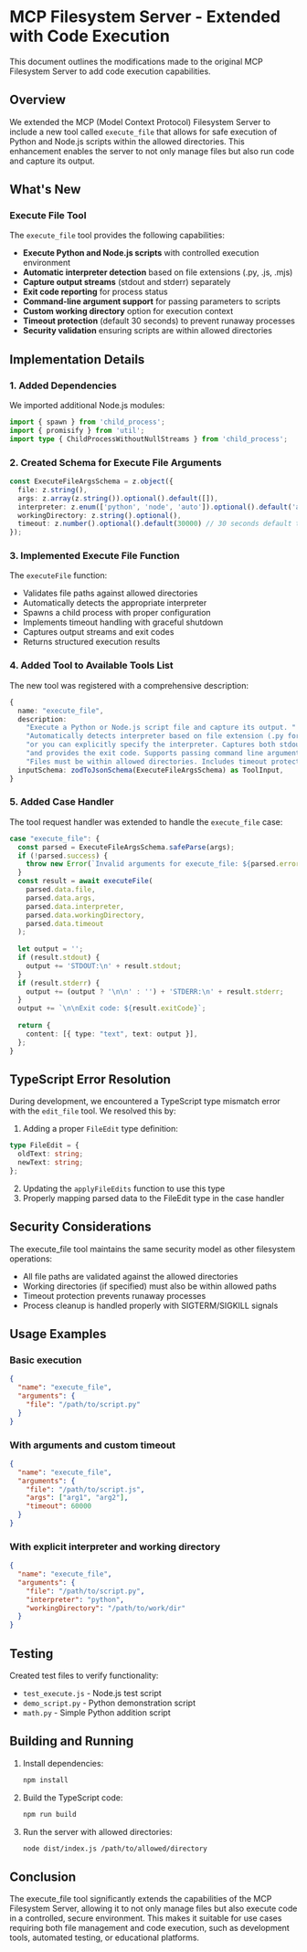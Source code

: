 # MCP Filesystem Server - Extended with Code Execution

This document outlines the modifications made to the original MCP Filesystem Server to add code execution capabilities.

## Overview

We extended the MCP (Model Context Protocol) Filesystem Server to include a new tool called `execute_file` that allows for safe execution of Python and Node.js scripts within the allowed directories. This enhancement enables the server to not only manage files but also run code and capture its output.

## What's New

### Execute File Tool

The `execute_file` tool provides the following capabilities:

- **Execute Python and Node.js scripts** with controlled execution environment
- **Automatic interpreter detection** based on file extensions (.py, .js, .mjs)
- **Capture output streams** (stdout and stderr) separately
- **Exit code reporting** for process status
- **Command-line argument support** for passing parameters to scripts
- **Custom working directory** option for execution context
- **Timeout protection** (default 30 seconds) to prevent runaway processes
- **Security validation** ensuring scripts are within allowed directories

## Implementation Details

### 1. Added Dependencies

We imported additional Node.js modules:
```typescript
import { spawn } from 'child_process';
import { promisify } from 'util';
import type { ChildProcessWithoutNullStreams } from 'child_process';
```

### 2. Created Schema for Execute File Arguments

```typescript
const ExecuteFileArgsSchema = z.object({
  file: z.string(),
  args: z.array(z.string()).optional().default([]),
  interpreter: z.enum(['python', 'node', 'auto']).optional().default('auto'),
  workingDirectory: z.string().optional(),
  timeout: z.number().optional().default(30000) // 30 seconds default timeout
});
```

### 3. Implemented Execute File Function

The `executeFile` function:
- Validates file paths against allowed directories
- Automatically detects the appropriate interpreter
- Spawns a child process with proper configuration
- Implements timeout handling with graceful shutdown
- Captures output streams and exit codes
- Returns structured execution results

### 4. Added Tool to Available Tools List

The new tool was registered with a comprehensive description:
```typescript
{
  name: "execute_file",
  description:
    "Execute a Python or Node.js script file and capture its output. " +
    "Automatically detects interpreter based on file extension (.py for Python, .js/.mjs for Node.js) " +
    "or you can explicitly specify the interpreter. Captures both stdout and stderr streams, " +
    "and provides the exit code. Supports passing command line arguments and setting a custom working directory. " +
    "Files must be within allowed directories. Includes timeout protection (default 30 seconds).",
  inputSchema: zodToJsonSchema(ExecuteFileArgsSchema) as ToolInput,
}
```

### 5. Added Case Handler

The tool request handler was extended to handle the `execute_file` case:
```typescript
case "execute_file": {
  const parsed = ExecuteFileArgsSchema.safeParse(args);
  if (!parsed.success) {
    throw new Error(`Invalid arguments for execute_file: ${parsed.error}`);
  }
  const result = await executeFile(
    parsed.data.file,
    parsed.data.args,
    parsed.data.interpreter,
    parsed.data.workingDirectory,
    parsed.data.timeout
  );
  
  let output = '';
  if (result.stdout) {
    output += 'STDOUT:\n' + result.stdout;
  }
  if (result.stderr) {
    output += (output ? '\n\n' : '') + 'STDERR:\n' + result.stderr;
  }
  output += `\n\nExit code: ${result.exitCode}`;
  
  return {
    content: [{ type: "text", text: output }],
  };
}
```

## TypeScript Error Resolution

During development, we encountered a TypeScript type mismatch error with the `edit_file` tool. We resolved this by:

1. Adding a proper `FileEdit` type definition:
```typescript
type FileEdit = {
  oldText: string;
  newText: string;
};
```

2. Updating the `applyFileEdits` function to use this type
3. Properly mapping parsed data to the FileEdit type in the case handler

## Security Considerations

The execute_file tool maintains the same security model as other filesystem operations:

- All file paths are validated against the allowed directories
- Working directories (if specified) must also be within allowed paths
- Timeout protection prevents runaway processes
- Process cleanup is handled properly with SIGTERM/SIGKILL signals

## Usage Examples

### Basic execution
```json
{
  "name": "execute_file",
  "arguments": {
    "file": "/path/to/script.py"
  }
}
```

### With arguments and custom timeout
```json
{
  "name": "execute_file",
  "arguments": {
    "file": "/path/to/script.js",
    "args": ["arg1", "arg2"],
    "timeout": 60000
  }
}
```

### With explicit interpreter and working directory
```json
{
  "name": "execute_file",
  "arguments": {
    "file": "/path/to/script.py",
    "interpreter": "python",
    "workingDirectory": "/path/to/work/dir"
  }
}
```

## Testing

Created test files to verify functionality:
- `test_execute.js` - Node.js test script
- `demo_script.py` - Python demonstration script
- `math.py` - Simple Python addition script

## Building and Running

1. Install dependencies:
   ```bash
   npm install
   ```

2. Build the TypeScript code:
   ```bash
   npm run build
   ```

3. Run the server with allowed directories:
   ```bash
   node dist/index.js /path/to/allowed/directory
   ```

## Conclusion

The execute_file tool significantly extends the capabilities of the MCP Filesystem Server, allowing it to not only manage files but also execute code in a controlled, secure environment. This makes it suitable for use cases requiring both file management and code execution, such as development tools, automated testing, or educational platforms.
